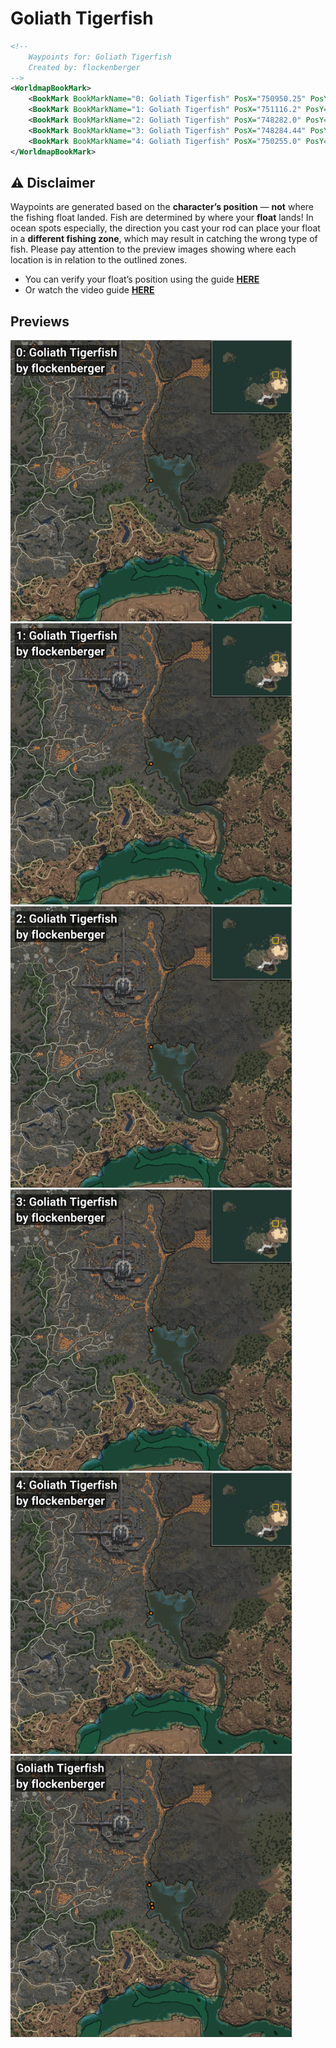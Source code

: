 # Goliath Tigerfish
```xml
<!--
    Waypoints for: Goliath Tigerfish
    Created by: flockenberger
-->
<WorldmapBookMark>
    <BookMark BookMarkName="0: Goliath Tigerfish" PosX="750950.25" PosY="-8233.208" PosZ="545249.56" />
    <BookMark BookMarkName="1: Goliath Tigerfish" PosX="751116.2" PosY="-7363.965" PosZ="544600.2" />
    <BookMark BookMarkName="2: Goliath Tigerfish" PosX="748282.0" PosY="-8007.296" PosZ="564711.9" />
    <BookMark BookMarkName="3: Goliath Tigerfish" PosX="748284.44" PosY="-8003.935" PosZ="564654.3" />
    <BookMark BookMarkName="4: Goliath Tigerfish" PosX="750255.0" PosY="-8208.0" PosZ="547866.0" />
</WorldmapBookMark>
```

## ⚠️ Disclaimer
Waypoints are generated based on the __**character’s position**__ — __not__ where the fishing float landed.
Fish are determined by where your **float** lands!
In ocean spots especially, the direction you cast your rod can place your float in a **different fishing zone**, which may result in catching the wrong type of fish.
Please pay attention to the preview images showing where each location is in relation to the outlined zones.

- You can verify your float’s position using the guide [**HERE**](https://flockenberger.github.io/bdo-fish-position/)
- Or watch the video guide [**HERE**](https://youtu.be/t-VXcRoNojk)

## Previews
<img src="./Goliath Tigerfish_0_Preview.webp" width="450"/> <img src="./Goliath Tigerfish_1_Preview.webp" width="450"/> <img src="./Goliath Tigerfish_2_Preview.webp" width="450"/> <img src="./Goliath Tigerfish_3_Preview.webp" width="450"/> <img src="./Goliath Tigerfish_4_Preview.webp" width="450"/> <img src="./Goliath Tigerfish_Preview.webp" width="450"/> 